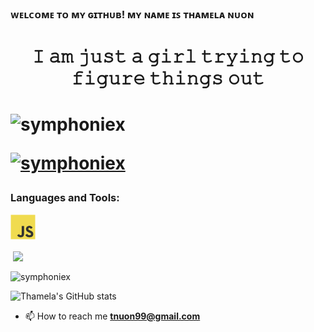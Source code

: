 ### ᴡᴇʟᴄᴏᴍᴇ ᴛᴏ ᴍʏ ɢɪᴛʜᴜʙ! ᴍʏ ɴᴀᴍᴇ ɪꜱ ᴛʜᴀᴍᴇʟᴀ ɴᴜᴏɴ
<h1 align="center"> 𝙸 𝚊𝚖 𝚓𝚞𝚜𝚝 𝚊 𝚐𝚒𝚛𝚕 𝚝𝚛𝚢𝚒𝚗𝚐 𝚝𝚘 𝚏𝚒𝚐𝚞𝚛𝚎 𝚝𝚑𝚒𝚗𝚐𝚜 𝚘𝚞𝚝 <h1>

<p align="left"> <img src="https://komarev.com/ghpvc/?username=symphoniex&label=Profile%20views&color=0e75b6&style=flat" alt="symphoniex" /> </p>

<p align="left"> <a href="https://github.com/ryo-ma/github-profile-trophy"><img src="https://github-profile-trophy.vercel.app/?username=symphoniex" alt="symphoniex" /></a> </p>

<p align="left">
</p>

<h3 align="left">Languages and Tools:</h3>
<p align="left"> <a href="https://developer.mozilla.org/en-US/docs/Web/JavaScript" target="_blank" rel="noreferrer"> <img src="https://raw.githubusercontent.com/devicons/devicon/master/icons/javascript/javascript-original.svg" alt="javascript" width="40" height="40"/> </a> </p>


<p>&nbsp;<img align="center" src= "https://github-readme-stats.vercel.app/api?username=symphoniex&show_icons=true&theme=Gradient" /></p>

<p><img align="center" src="https://github-readme-streak-stats.herokuapp.com/?user=symphoniex&" alt="symphoniex" /></p>

![Thamela's GitHub stats](https://github-readme-stats.vercel.app/api/top-langs?username=symphoniex&show_icons=true&theme=synthwave)

- 📫 How to reach me **tnuon99@gmail.com**
